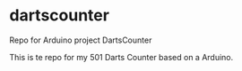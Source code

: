 # dartscounter
Repo for Arduino project DartsCounter


This is te repo for my 501 Darts Counter based on a Arduino.
